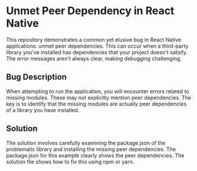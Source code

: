 # Unmet Peer Dependency in React Native
This repository demonstrates a common yet elusive bug in React Native applications: unmet peer dependencies.  This can occur when a third-party library you've installed has dependencies that your project doesn't satisfy.  The error messages aren't always clear, making debugging challenging.

## Bug Description
When attempting to run the application, you will encounter errors related to missing modules. These may not explicitly mention peer dependencies.  The key is to identify that the missing modules are actually peer dependencies of a library you have installed.

## Solution
The solution involves carefully examining the package.json of the problematic library and installing the missing peer dependencies.  The package.json for this example clearly shows the peer dependencies. The solution file shows how to fix this using npm or yarn.